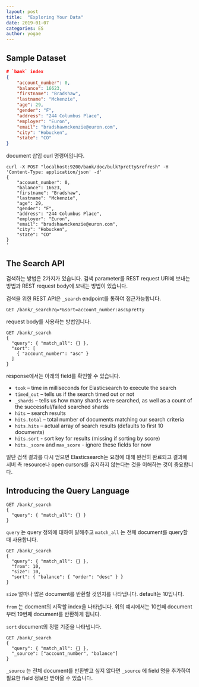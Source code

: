 ```yaml
---
layout: post
title:  "Exploring Your Data"
date: 2019-01-07
categories: ES
author: yogae
---
```


## Sample Dataset
```json
# `bank` index
{
    "account_number": 0,
    "balance": 16623,
    "firstname": "Bradshaw",
    "lastname": "Mckenzie",
    "age": 29,
    "gender": "F",
    "address": "244 Columbus Place",
    "employer": "Euron",
    "email": "bradshawmckenzie@euron.com",
    "city": "Hobucken",
    "state": "CO"
}
```

document 삽입 curl 명령어입니다.

```http
curl -X POST "localhost:9200/bank/doc/bulk?pretty&refresh" -H 'Content-Type: application/json' -d'
{
    "account_number": 0,
    "balance": 16623,
    "firstname": "Bradshaw",
    "lastname": "Mckenzie",
    "age": 29,
    "gender": "F",
    "address": "244 Columbus Place",
    "employer": "Euron",
    "email": "bradshawmckenzie@euron.com",
    "city": "Hobucken",
    "state": "CO"
}
'
```



##  The Search API

검색하는 방법은 2가지가 있습니다.  검색 parameter를 REST request URI에 보내는 방법과 REST request body에 보내는 방법이 있습니다. 

검색을 위한 REST API은 `_search` endpoint를 통하여 접근가능합니다.

```http
GET /bank/_search?q=*&sort=account_number:asc&pretty
```

request body를 사용하는 방법입니다.

```http
GET /bank/_search
{
  "query": { "match_all": {} },
  "sort": [
    { "account_number": "asc" }
  ]
}
```

response에서는 아래의 field를 확인할 수 있습니다.

- `took` – time in milliseconds for Elasticsearch to execute the search
- `timed_out` – tells us if the search timed out or not
- `_shards` – tells us how many shards were searched, as well as a count of the successful/failed searched shards
- `hits` – search results
- `hits.total` – total number of documents matching our search criteria
- `hits.hits` – actual array of search results (defaults to first 10 documents)
- `hits.sort` - sort key for results (missing if sorting by score)
- `hits._score` and `max_score` - ignore these fields for now

일단 검색 결과를 다시 얻으면 Elasticsearch는 요청에 대해 완전히 완료되고 결과에 서버 측 resource나 open cursors를 유지하지 않는다는 것을 이해하는 것이 중요합니다.

## Introducing the Query Language

```http
GET /bank/_search
{
  "query": { "match_all": {} }
}
```

`query` 는 query 정의에 대하여 말해주고 `match_all` 는 전체 document를 query할 때 사용합니다.

```http
GET /bank/_search
{
  "query": { "match_all": {} },
  "from": 10,
  "size": 10,
  "sort": { "balance": { "order": "desc" } }
}
```

`size` 얼마나 많은 document를 반환할 것인지를 나타냅니다. default는 10입니다.

`from` 는 docment의 시작할 index을 나타냅니다. 위의 예시에서는 10번째 document 부터 19번째 document를 반환하게 됩니다.

`sort` document의 정렬 기준을 나타냅니다.

```http
GET /bank/_search
{
  "query": { "match_all": {} },
  "_source": ["account_number", "balance"]
}
```

`_source` 는 전체 document를 반환받고 싶지 않다면 `_source` 에 field 명을 추가하여 필요한 field 정보만 받아올 수 있습니다.







